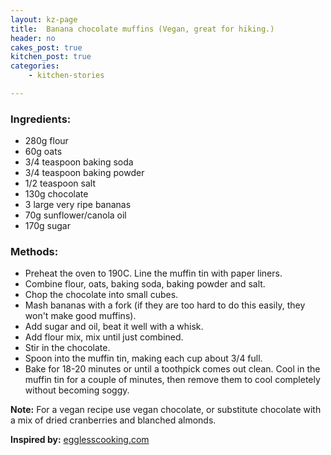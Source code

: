 ```yaml
---
layout: kz-page
title:  Banana chocolate muffins (Vegan, great for hiking.)
header: no
cakes_post: true
kitchen_post: true
categories:
    - kitchen-stories

---
```


### Ingredients:

* 280g flour
* 60g oats
* 3/4 teaspoon baking soda
* 3/4 teaspoon baking powder
* 1/2 teaspoon salt
* 130g chocolate
* 3 large very ripe bananas
* 70g sunflower/canola oil
* 170g sugar


### Methods:

* Preheat the oven to 190C. Line the muffin tin with paper liners.
* Combine flour, oats, baking soda, baking powder and salt.
* Chop the chocolate into small cubes.
* Mash bananas with a fork (if they are too hard to do this easily, they won't make good muffins).
* Add sugar and oil, beat it well with a whisk.
* Add flour mix, mix until just combined. 
* Stir in the chocolate.
* Spoon into the muffin tin, making each cup about 3/4 full.
* Bake for 18-20 minutes or until a toothpick comes out clean. Cool in the muffin tin for a couple of minutes, then remove them to cool completely without becoming soggy.

**Note:** For a vegan recipe use vegan chocolate, or substitute chocolate with a mix of dried cranberries and blanched almonds.

**Inspired by:** [egglesscooking.com][1]

[1]: https://www.egglesscooking.com/banana-chocolate-chip-muffins/
